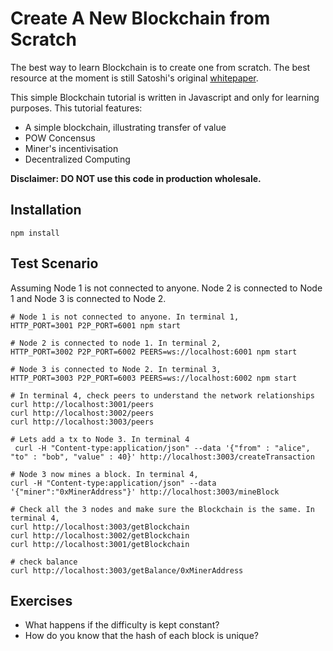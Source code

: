 # Create A New Blockchain from Scratch

The best way to learn Blockchain is to create one from scratch. The best resource at the moment is still Satoshi's original [whitepaper](https://bitcoin.org/bitcoin.pdf).

This simple Blockchain tutorial is written in Javascript and only for learning purposes. This tutorial features:

* A simple blockchain, illustrating transfer of value
* POW Concensus
* Miner's incentivisation
* Decentralized Computing

**Disclaimer: DO NOT use this code in production wholesale.**

## Installation

```
npm install
```

## Test Scenario
Assuming Node 1 is not connected to anyone. Node 2 is connected to Node 1 and Node 3 is connected to Node 2.

```
# Node 1 is not connected to anyone. In terminal 1,
HTTP_PORT=3001 P2P_PORT=6001 npm start

# Node 2 is connected to node 1. In terminal 2,
HTTP_PORT=3002 P2P_PORT=6002 PEERS=ws://localhost:6001 npm start

# Node 3 is connected to Node 2. In terminal 3,
HTTP_PORT=3003 P2P_PORT=6003 PEERS=ws://localhost:6002 npm start

# In terminal 4, check peers to understand the network relationships
curl http://localhost:3001/peers
curl http://localhost:3002/peers
curl http://localhost:3003/peers

# Lets add a tx to Node 3. In terminal 4
 curl -H "Content-type:application/json" --data '{"from" : "alice", "to" : "bob", "value" : 40}' http://localhost:3003/createTransaction

# Node 3 now mines a block. In terminal 4,
curl -H "Content-type:application/json" --data '{"miner":"0xMinerAddress"}' http://localhost:3003/mineBlock

# Check all the 3 nodes and make sure the Blockchain is the same. In terminal 4,
curl http://localhost:3003/getBlockchain
curl http://localhost:3002/getBlockchain
curl http://localhost:3001/getBlockchain

# check balance
curl http://localhost:3003/getBalance/0xMinerAddress
```

## Exercises

* What happens if the difficulty is kept constant?
* How do you know that the hash of each block is unique?